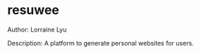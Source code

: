 # resuwee

Author: Lorraine Lyu
        

Description: A platform to generate personal websites for users.
